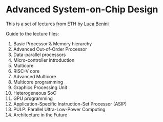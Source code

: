 # Advanced System-on-Chip Design

This is a set of lectures from ETH by [Luca Benini](lbenini@iis.ee.ethz.ch)

Guide to the lecture files:

1. Basic Processor & Memory hierarchy
1. Advanced Out-of-Order Processor
1. Data-parallel processors
1. Micro-controller introduction
1. Multicore
1. RISC-V core
1. Advanced Multicore
1. Multicore programming
1. Graphics Processing Unit
1. Heterogeneous SoC
1. GPU programming
1. Application-Specific Instruction-Set Processor (ASIP)
1. PULP: Parallel Ultra-Low-Power Computing
1. Architecture in the Future

